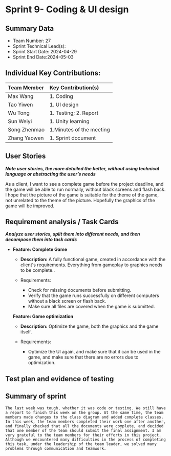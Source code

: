 # Sprint 9- Coding & UI design

## Summary Data

* Team Number: 27
* Sprint Technical Lead(s): 
* Sprint Start Date: 2024-04-29
* Sprint End Date:2024-05-03

## Individual Key Contributions:

|  Team Member   | Key Contribution(s)  |
|  :----         | :----                |
| Max Wang       | 1. Coding |
| Tao Yiwen      | 1. UI design |
| Wu Tong        | 1. Testing; 2. Report |
| Sun Weiyi      | 1. Unity learning |
| Song Zhenmao   | 1.Minutes of the meeting |
| Zhang Yaowen   | 1. Sprint document |



## User Stories 
***Note user stories, the more detailed the better, without using technical language or abstracting the user’s needs***

As a client, I want to see a complete game before the project deadline, and the game will be able to run normally, without black screens and flash back. I hope that the picture of the game is suitable for the theme of the game, not unrelated to the theme of the picture. Hopefully the graphics of the game will be improved.

## Requirement analysis / Task Cards
***Analyze user stories, split them into different needs, and then decompose them into task cards***
* **Feature: Complete Game**
    
    - **Description:** A fully functional game, created in accordance with the client's requirements. Everything from gameplay to graphics needs to be complete..
    
    - Requirements:
    
      - Check for missing documents before submitting.
      - Verify that the game runs successfully on different computers without a black screen or flash back.
      - Make sure all files are covered when the game is submitted.
    
    **Feature: Game optimization**
    
    - **Description:** Optimize the game, both the graphics and the game itself.
    
    - Requirements: 
    
      - Optimize the UI again, and make sure that it can be used in the game, and make sure that there are no errors due to optimization.
    
        

## Test plan and evidence of testing


## Summary of sprint

```
The last week was tough, whether it was code or testing. We still have a report to finish this week on the group. At the same time, the team members made changes to the class diagram and added complete classes. In this week, the team members completed their work one after another, and finally checked that all the documents were complete, and decided that one member of the team should submit the final assignment. I am very grateful to the team members for their efforts in this project. Although we encountered many difficulties in the process of completing this task, under the leadership of the team leader, we solved many problems through communication and teamwork.
```




